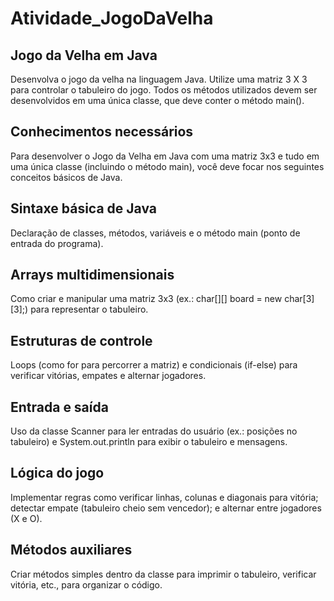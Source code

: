 # Atividade_JogoDaVelha
## Jogo da Velha em Java   
Desenvolva o jogo da velha na linguagem Java. Utilize uma matriz 3 X 3 para controlar o tabuleiro do jogo. Todos os métodos utilizados devem ser desenvolvidos em uma única classe, que deve conter o método main(). 

## Conhecimentos necessários
Para desenvolver o Jogo da Velha em Java com uma matriz 3x3 e tudo em uma única classe (incluindo o método main), você deve focar nos seguintes conceitos básicos de Java.

## Sintaxe básica de Java
Declaração de classes, métodos, variáveis e o método main (ponto de entrada do programa).
## Arrays multidimensionais
Como criar e manipular uma matriz 3x3 (ex.: char[][] board = new char[3][3];) para representar o tabuleiro.
## Estruturas de controle
Loops (como for para percorrer a matriz) e condicionais (if-else) para verificar vitórias, empates e alternar jogadores.
## Entrada e saída
Uso da classe Scanner para ler entradas do usuário (ex.: posições no tabuleiro) e System.out.println para exibir o tabuleiro e mensagens.
## Lógica do jogo
Implementar regras como verificar linhas, colunas e diagonais para vitória; detectar empate (tabuleiro cheio sem vencedor); e alternar entre jogadores (X e O).
## Métodos auxiliares
Criar métodos simples dentro da classe para imprimir o tabuleiro, verificar vitória, etc., para organizar o código.



